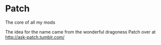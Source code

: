 Patch
======

The core of all my mods

The idea for the name came from the wonderful dragoness Patch over at http://ask-patch.tumblr.com/
